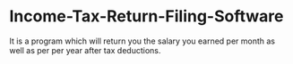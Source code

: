 # Income-Tax-Return-Filing-Software
It is a program which will return you the salary you earned per month as well as per per year after tax deductions.
